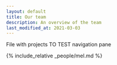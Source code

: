 ```yaml
---
layout: default
title: Our team
description: An overview of the team
last_modified_at: 2021-03-03
---
```



File with projects
TO TEST navigation pane

{% include_relative _people/mel.md %}


